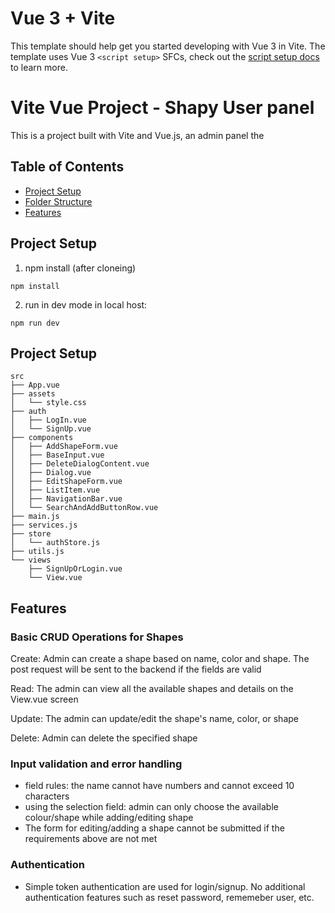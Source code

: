 # Vue 3 + Vite

This template should help get you started developing with Vue 3 in Vite. The template uses Vue 3 `<script setup>` SFCs, check out the [script setup docs](https://v3.vuejs.org/api/sfc-script-setup.html#sfc-script-setup) to learn more.


# Vite Vue Project - Shapy User panel

This is a project built with Vite and Vue.js, an admin panel the 

## Table of Contents

- [Project Setup](#project-setup)
- [Folder Structure](#folder-structure)
- [Features](#features)

## Project Setup

1. npm install (after cloneing)
```
npm install
```

2. run in dev mode in local host:
```
npm run dev
```

## Project Setup
```
src
├── App.vue
├── assets
│   └── style.css
├── auth
│   ├── LogIn.vue
│   └── SignUp.vue
├── components
│   ├── AddShapeForm.vue
│   ├── BaseInput.vue
│   ├── DeleteDialogContent.vue
│   ├── Dialog.vue
│   ├── EditShapeForm.vue
│   ├── ListItem.vue
│   ├── NavigationBar.vue
│   └── SearchAndAddButtonRow.vue
├── main.js
├── services.js
├── store
│   └── authStore.js
├── utils.js
└── views
    ├── SignUpOrLogin.vue
    └── View.vue
```

## Features

### Basic CRUD Operations for Shapes
Create: Admin can create a shape based on name, color and shape. The post request will be sent to the backend if the fields are valid

Read: The admin can view all the available shapes and details on the View.vue screen

Update: The admin can update/edit the shape's name, color, or shape

Delete: Admin can delete the specified shape

### Input validation and error handling
- field rules: the name cannot have numbers and cannot exceed 10 characters
- using the selection field: admin can only choose the available colour/shape while adding/editing shape
- The form for editing/adding a shape cannot be submitted if the requirements above are not met

### Authentication
- Simple token authentication are used for login/signup. No additional authentication features such as reset password, rememeber user, etc.





